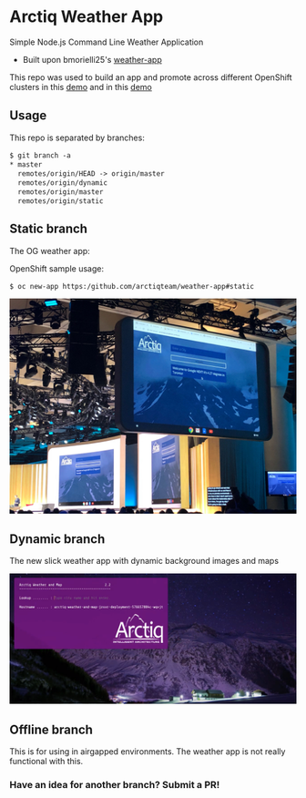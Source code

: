 # Arctiq Weather App
Simple Node.js Command Line Weather Application

* Built upon bmorielli25's [weather-app](https://github.com/bmorelli25/simple-nodejs-weather-app)

This repo was used to build an app and promote across different OpenShift clusters in this [demo](https://www.arctiq.ca/our-blog/2018/10/6/multi-cloud-application-container-deployment-pipeline/) and in this [demo](https://www.arctiq.ca/events/2019/6/27/navigating-anthos-a-focus-on-hybrid-cloud-visibility/)

## Usage

This repo is separated by branches:

```
$ git branch -a
* master
  remotes/origin/HEAD -> origin/master
  remotes/origin/dynamic
  remotes/origin/master
  remotes/origin/static
```

## Static branch

The OG weather app:

OpenShift sample usage:

```
$ oc new-app https:/github.com/arctiqteam/weather-app#static
```

![Image of static weather app](images/static.jpg)


## Dynamic branch

The new slick weather app with dynamic background images and maps

![Image of dynamic weather app](images/dynamic.jpg)

## Offline branch

This is for using in airgapped environments. The weather app is not really functional with this.

### Have an idea for another branch? Submit a PR!
